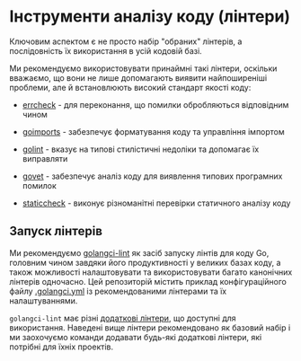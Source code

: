 # Інструменти аналізу коду (лінтери)

Ключовим аспектом є не просто набір "обраних" лінтерів, а послідовність їх використання в усій кодовій базі.

Ми рекомендуємо використовувати принаймні такі лінтери, оскільки вважаємо, що вони не лише допомагають виявити найпоширеніші проблеми, але й встановлюють високий стандарт якості коду:

- [errcheck] - для переконання, що помилки обробляються відповідним чином
- [goimports] - забезпечує форматування коду та управління імпортом
- [golint] - вказує на типові стилістичні недоліки та допомагає їх виправляти
- [govet] - забезпечує аналіз коду для виявлення типових програмних помилок
- [staticcheck] - виконує різноманітні перевірки статичного аналізу коду

  [errcheck]: https://github.com/kisielk/errcheck
  [goimports]: https://godoc.org/golang.org/x/tools/cmd/goimports
  [golint]: https://github.com/golang/lint
  [govet]: https://golang.org/cmd/vet/
  [staticcheck]: https://staticcheck.io/

## Запуск лінтерів

Ми рекомендуємо [golangci-lint] як засіб запуску лінтів для коду Go,
головним чином завдяки його продуктивності у великих базах коду, а також можливості
налаштовувати та використовувати багато канонічних лінтерів одночасно.
Цей репозиторій містить приклад конфігураційного файлу [.golangci.yml]
із рекомендованими лінтерами та їх налаштуваннями.

`golangci-lint` має різні [додаткові лінтери], що доступні для використання.
Наведені вище лінтери рекомендовано як базовий набір і ми заохочуємо команди
додавати будь-які додаткові лінтери, які потрібні для їхніх проектів.

  [golangci-lint]: https://github.com/golangci/golangci-lint
  [.golangci.yml]: https://github.com/uber-go/guide/blob/master/.golangci.yml
  [додаткові лінтери]: https://golangci-lint.run/usage/linters/
